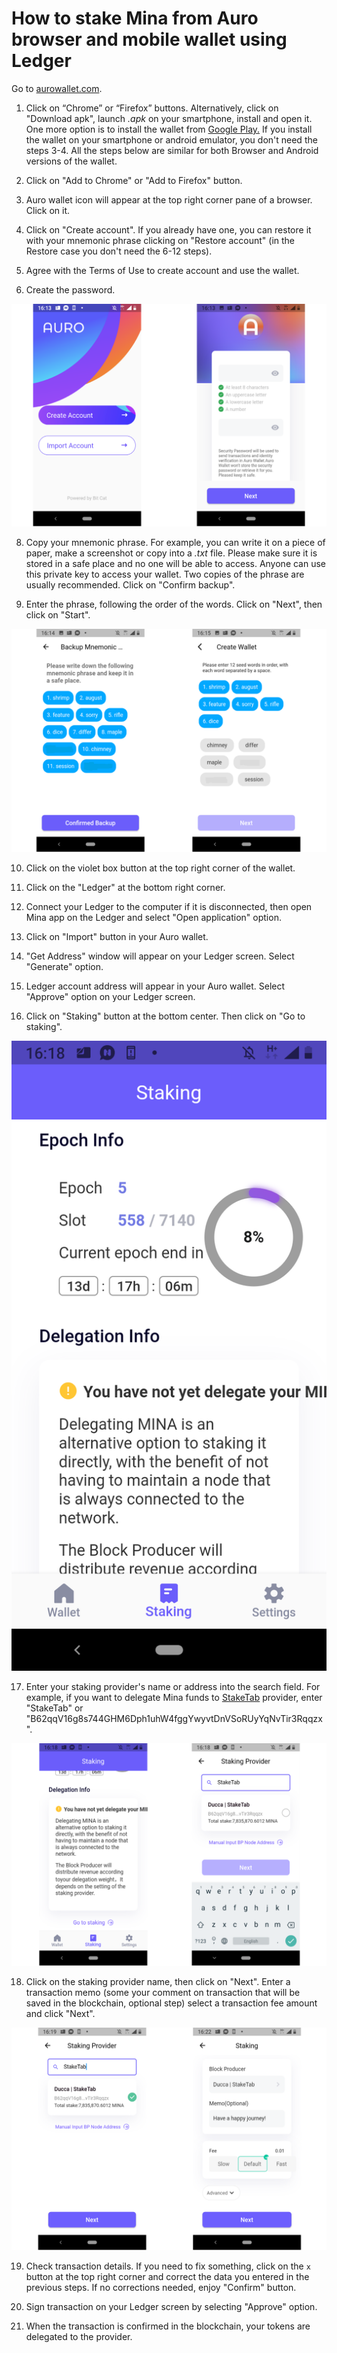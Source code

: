 # How to stake Mina from Auro browser and mobile wallet using Ledger



Go to [aurowallet.com](http://aurowallet.com/).

1. Click on “Chrome” or “Firefox” buttons. Alternatively, click on "Download apk", launch _.apk_ on your smartphone, install and open it. One more option is to install the wallet from [Google Play.](https://play.google.com/store/apps/details?id=com.aurowallet.www.aurowallet%5D) If you install the wallet on your smartphone or android emulator, you don't need the steps 3-4. All the steps below are similar for both Browser and Android versions of the wallet.

2. Click on "Add to Chrome" or "Add to Firefox" button.

3. Auro wallet icon will appear at the top right corner pane of a browser. Click on it.

4. Click on "Create account". If you already have one, you can restore it with your mnemonic phrase clicking on "Restore account" \(in the Restore case you don't need the 6-12 steps\).

5. Agree with the Terms of Use to create account and use the wallet.

6. Create the password.

![](../../../.gitbook/assets/auro-1.png)

8. Copy your mnemonic phrase. For example, you can write it on a piece of paper, make a screenshot or copy into a _.txt_ file. Please make sure it is stored in a safe place and no one will be able to access. Anyone can use this private key to access your wallet. Two copies of the phrase are usually recommended. Click on "Confirm backup".

9. Enter the phrase, following the order of the words. Click on "Next", then click on "Start".

![](../../../.gitbook/assets/auro-2.png)

10. Click on the violet box button at the top right corner of the wallet.

11. Click on the "Ledger" at the bottom right corner.

12. Connect your Ledger to the computer if it is disconnected, then open Mina app on the Ledger and select "Open application" option.

13. Click on "Import" button in your Auro wallet.

14. "Get Address" window will appear on your Ledger screen. Select "Generate" option.

15. Ledger account address will appear in your Auro wallet. Select "Approve" option on your Ledger screen.

16. Click on "Staking" button at the bottom center. Then click on "Go to staking".

![](../../../.gitbook/assets/07_staking_section.png)

17. Enter your staking provider's name or address into the search field. For example, if you want to delegate Mina funds to [StakeTab](https://staketab.com/) provider, enter "StakeTab" or "B62qqV16g8s744GHM6Dph1uhW4fggYwyvtDnVSoRUyYqNvTir3Rqqzx".

![](../../../.gitbook/assets/auro-5.png)

18. Click on the staking provider name, then click on "Next". Enter a transaction memo \(some your comment on transaction that will be saved in the blockchain, optional step\) select a transaction fee amount and click "Next".

![](../../../.gitbook/assets/auro-6.png)

19. Check transaction details. If you need to fix something, click on the `x` button at the top right corner and correct the data you entered in the previous steps. If no corrections needed, enjoy "Confirm" button.

20. Sign transaction on your Ledger screen by selecting "Approve" option.

21. When the transaction is confirmed in the blockchain, your tokens are delegated to the provider.

